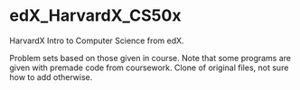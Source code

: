 # edX_HarvardX_CS50x
HarvardX Intro to Computer Science from edX.

Problem sets based on those given in course. Note that some programs are given with premade code from coursework.
Clone of original files, not sure how to add otherwise.
